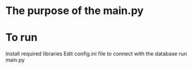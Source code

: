 # The purpose of the main.py 

# To run
Install required libraries 
Edit config.ini file to connect with the database
run main.py

